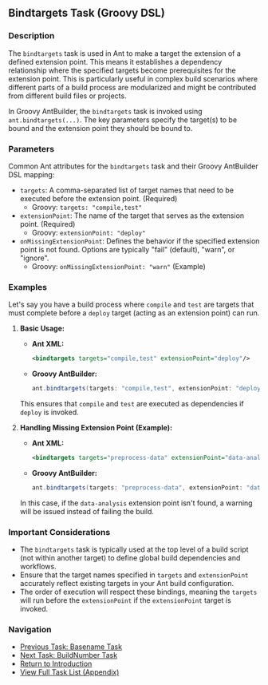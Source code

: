 ## Bindtargets Task (Groovy DSL)

### Description

The `bindtargets` task is used in Ant to make a target the extension of a defined extension point. This means it establishes a dependency relationship where the specified targets become prerequisites for the extension point. This is particularly useful in complex build scenarios where different parts of a build process are modularized and might be contributed from different build files or projects.

In Groovy AntBuilder, the `bindtargets` task is invoked using `ant.bindtargets(...)`. The key parameters specify the target(s) to be bound and the extension point they should be bound to.

### Parameters

Common Ant attributes for the `bindtargets` task and their Groovy AntBuilder DSL mapping:

*   `targets`: A comma-separated list of target names that need to be executed before the extension point. (Required)
    *   Groovy: `targets: "compile,test"`
*   `extensionPoint`: The name of the target that serves as the extension point. (Required)
    *   Groovy: `extensionPoint: "deploy"`
*   `onMissingExtensionPoint`: Defines the behavior if the specified extension point is not found. Options are typically "fail" (default), "warn", or "ignore".
    *   Groovy: `onMissingExtensionPoint: "warn"` (Example)

### Examples

Let's say you have a build process where `compile` and `test` are targets that must complete before a `deploy` target (acting as an extension point) can run.

1.  **Basic Usage:**

    *   **Ant XML:**
        ```xml
        <bindtargets targets="compile,test" extensionPoint="deploy"/>
        ```
    *   **Groovy AntBuilder:**
        ```groovy
        ant.bindtargets(targets: "compile,test", extensionPoint: "deploy")
        ```
    This ensures that `compile` and `test` are executed as dependencies if `deploy` is invoked.

2.  **Handling Missing Extension Point (Example):**

    *   **Ant XML:**
        ```xml
        <bindtargets targets="preprocess-data" extensionPoint="data-analysis" onMissingExtensionPoint="warn"/>
        ```
    *   **Groovy AntBuilder:**
        ```groovy
        ant.bindtargets(targets: "preprocess-data", extensionPoint: "data-analysis", onMissingExtensionPoint: "warn")
        ```
    In this case, if the `data-analysis` extension point isn't found, a warning will be issued instead of failing the build.

### Important Considerations

*   The `bindtargets` task is typically used at the top level of a build script (not within another target) to define global build dependencies and workflows.
*   Ensure that the target names specified in `targets` and `extensionPoint` accurately reflect existing targets in your Ant build configuration.
*   The order of execution will respect these bindings, meaning the `targets` will run before the `extensionPoint` if the `extensionPoint` target is invoked.

### Navigation

*   [Previous Task: Basename Task](Basename_Task_Groovy.md)
*   [Next Task: BuildNumber Task](BuildNumber_Task_Groovy.md)
*   [Return to Introduction](00-Introduction_Groovy_Ant_Manual.md)
*   [View Full Task List (Appendix)](Appendix_A_Ant_XML_to_Groovy_Mapping.md)
